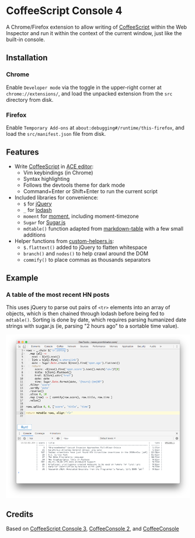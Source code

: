 # CoffeeScript Console 4

A Chrome/Firefox extension to allow writing of
[CoffeeScript](http://coffeescript.org/) within the Web Inspector and run it
within the context of the current window, just like the built-in console.

## Installation

### Chrome

Enable `Developer mode` via the toggle in the upper-right corner at
`chrome://extensions/`, and load the unpacked extension from the `src`
directory from disk.

### Firefox

Enable `Temporary Add-ons` at `about:debugging#/runtime/this-firefox`, and
load the `src/manifest.json` file from disk.

## Features

  * Write [CoffeeScript](https://coffeescript.org) in [ACE editor](http://ace.ajax.org/):
    - Vim keybindings (in Chrome)
    - Syntax highlighting
    - Follows the devtools theme for dark mode
    - Command+Enter or Shift+Enter to run the current script
  * Included libraries for convenience:
    - `$` for [jQuery](https://api.jquery.com/)
    - `_` for [lodash](https://lodash.com/docs/4.17.15)
    - `moment` for [moment](https://momentjs.com/docs/), including moment-timezone
    - `Sugar` for [Sugar.js](https://sugarjs.com/quickstart//)
    - `mdtable()` function adapted from [markdown-table](https://github.com/wooorm/markdown-table)
      with a few small additions
  * Helper functions from [custom-helpers.js](./src/custom-helpers.js):
    - `$.flattext()` added to jQuery to flatten whitespace
    - `branch()` and `nodes()` to help crawl around the DOM
    - `commify()` to place commas as thousands separators

## Example

### A table of the most recent HN posts

This uses jQuery to parse out pairs of `<tr>` elements into an array of
objects, which is then chained through lodash before being fed to `mdtable()`.
Sorting is done by date, which requires parsing humanized date strings with
sugar.js (ie, parsing "2 hours ago" to a sortable time value).

![example: most recent HN posts](./hn-most-recent.png)

## Credits

Based on
[CoffeeScript Console 3](https://github.com/gkovacs/CoffeeScriptConsole),
[CoffeeConsole 2](https://github.com/colldo/CoffeeConsole2), and
[CoffeeConsole](https://github.com/snookca/CoffeeConsole)
